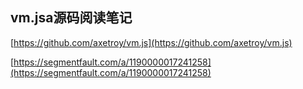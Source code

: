 ## vm.jsa源码阅读笔记
[https://github.com/axetroy/vm.js](https://github.com/axetroy/vm.js)

[https://segmentfault.com/a/1190000017241258](https://segmentfault.com/a/1190000017241258)